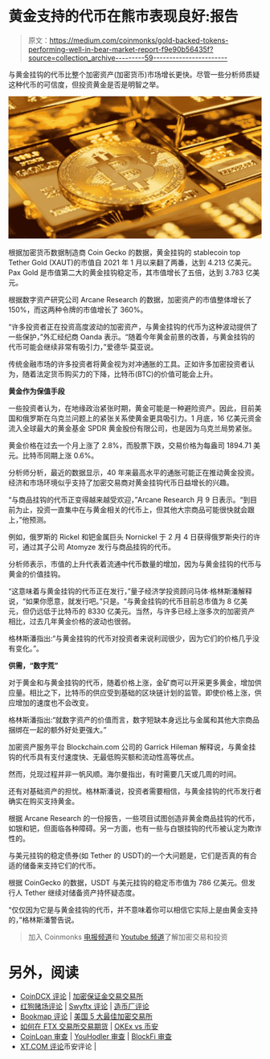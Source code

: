 # 黄金支持的代币在熊市表现良好:报告

> 原文：<https://medium.com/coinmonks/gold-backed-tokens-performing-well-in-bear-market-report-f9e90b56435f?source=collection_archive---------59----------------------->

与黄金挂钩的代币比整个加密资产(加密货币)市场增长更快。尽管一些分析师质疑这种代币的可信度，但投资黄金是否是明智之举。

![](img/e08dce8afbc653ae6ae096fe6d0c3634.png)

根据加密货币数据制造商 Coin Gecko 的数据，黄金挂钩的 stablecoin top Tether Gold (XAUT)的市值自 2021 年 1 月以来翻了两番，达到 4.213 亿美元。Pax Gold 是市值第二大的黄金挂钩稳定币，其市值增长了五倍，达到 3.783 亿美元。

根据数字资产研究公司 Arcane Research 的数据，加密资产的市值整体增长了 150%，而这两种令牌的市值增长了 360%。

“许多投资者正在投资高度波动的加密资产，与黄金挂钩的代币为这种波动提供了一些保护，”外汇经纪商 Oanda 表示。“随着今年黄金前景的改善，与黄金挂钩的代币可能会继续非常有吸引力，”爱德华·莫亚说。

传统金融市场的许多投资者将黄金视为对冲通胀的工具。正如许多加密投资者认为，随着法定货币购买力的下降，比特币(BTC)的价值可能会上升。

**黄金作为保值手段**

一些投资者认为，在地缘政治紧张时期，黄金可能是一种避险资产。因此，目前美国和俄罗斯在乌克兰问题上的紧张关系使黄金更具吸引力。1 月底，16 亿美元资金流入全球最大的黄金基金 SPDR 黄金股份有限公司，也是因为乌克兰局势紧张。

黄金价格在过去一个月上涨了 2.8%，而股票下跌，交易价格为每盎司 1894.71 美元。比特币同期上涨 0.6%。

分析师分析，最近的数据显示，40 年来最高水平的通胀可能正在推动黄金投资。经济和市场环境似乎支持了加密交易商对黄金挂钩代币日益增长的兴趣。

“与商品挂钩的代币正变得越来越受欢迎，”Arcane Research 月 9 日表示。“到目前为止，投资一直集中在与黄金相关的代币上，但其他大宗商品可能很快就会跟上，”他预测。

例如，俄罗斯的 Rickel 和钯金属巨头 Nornickel 于 2 月 4 日获得俄罗斯央行的许可，通过其子公司 Atomyze 发行与商品挂钩的代币。

分析师表示，市值的上升代表着流通中代币数量的增加，因为与黄金挂钩的代币与黄金的价值挂钩。

“这意味着与黄金挂钩的代币正在发行，”量子经济学投资顾问马体·格林斯潘解释说，“如果你愿意，就发行吧。”只是。“与黄金挂钩的代币目前总市值为 8 亿美元，但仍远低于比特币的 8330 亿美元。当然，与许多已经上涨多次的加密资产相比，过去几年黄金价格的波动也很弱。

格林斯潘指出:“与黄金挂钩的代币对投资者来说利润很少，因为它们的价格几乎没有变化。”。

**供需，“数字荒”**

对于黄金和与黄金挂钩的代币，随着价格上涨，金矿商可以开采更多黄金，增加供应量。相比之下，比特币的供应受到基础的区块链计划的监管。即使价格上涨，供应增加的速度也不会改变。

格林斯潘指出:“就数字资产的价值而言，数字短缺本身远比与金属和其他大宗商品捆绑在一起的额外好处更强大。”

加密资产服务平台 Blockchain.com 公司的 Garrick Hileman 解释说，与黄金挂钩的代币具有支付速度快、无最低购买额和流动性高等优点。

然而，兑现过程并非一帆风顺。海尔曼指出，有时需要几天或几周的时间。

还有对基础资产的担忧。格林斯潘说，投资者需要相信，与黄金挂钩的代币发行者确实在购买支持黄金。

根据 Arcane Research 的一份报告，一些项目试图创造非黄金商品挂钩的代币，如银和钯，但面临各种障碍。另一方面，也有一些与白银挂钩的代币被认定为欺诈性的。

与美元挂钩的稳定债券(如 Tether 的 USDT)的一个大问题是，它们是否真的有合适的储备来支持它们的代币。

根据 CoinGecko 的数据，USDT 与美元挂钩的稳定币市值为 786 亿美元。但发行人 Tether 继续对储备资产持怀疑态度。

“仅仅因为它是与黄金挂钩的代币，并不意味着你可以相信它实际上是由黄金支持的，”格林斯潘警告说。

> 加入 Coinmonks [电报频道](https://t.me/coincodecap)和 [Youtube 频道](https://www.youtube.com/c/coinmonks/videos)了解加密交易和投资

# 另外，阅读

*   [CoinDCX 评论](/coinmonks/coindcx-review-8444db3621a2) | [加密保证金交易交易所](https://coincodecap.com/crypto-margin-trading-exchanges)
*   [红狗赌场评论](https://coincodecap.com/red-dog-casino-review) | [Swyftx 评论](https://coincodecap.com/swyftx-review) | [造币厂评论](https://coincodecap.com/coingate-review)
*   [Bookmap 评论](https://coincodecap.com/bookmap-review-2021-best-trading-software) | [美国 5 大最佳加密交易所](https://coincodecap.com/crypto-exchange-usa)
*   [如何在 FTX 交易所交易期货](https://coincodecap.com/ftx-futures-trading) | [OKEx vs 币安](https://coincodecap.com/okex-vs-binance)
*   [CoinLoan 审查](https://coincodecap.com/coinloan-review) | [YouHodler 审查](/coinmonks/youhodler-4-easy-ways-to-make-money-98969b9689f2) | [BlockFi 审查](https://coincodecap.com/blockfi-review)
*   [XT.COM 评论](https://coincodecap.com/profittradingapp-for-binance)币安评论 |